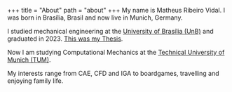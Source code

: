 +++
title = "About"
path = "about"
+++
My name is Matheus Ribeiro Vidal. I was born in Brasília, Brasil and now live in Munich, Germany.

I studied mechanical engineering at the [University of Brasília (UnB)](https://unb.br/) and graduated in 2023. [This was my Thesis](/projects/pg2).

Now I am studying Computational Mechanics at the [Technical University of Munich (TUM)](https://www.tum.de/en/).

My interests range from CAE, CFD and IGA to boardgames, travelling and enjoying family life.
